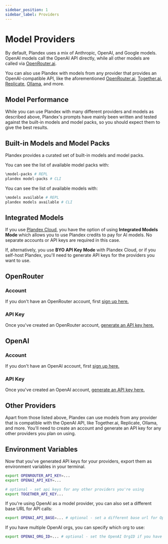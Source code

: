 ```yaml
---
sidebar_position: 1
sidebar_label: Providers
---
```


# Model Providers

By default, Plandex uses a mix of Anthropic, OpenAI, and Google models. OpenAI models call the OpenAI API directly, while all other models are called via [OpenRouter.ai](https://openrouter.ai/).

You can also use Plandex with models from any provider that provides an OpenAI-compatible API, like the aforementioned [OpenRouter.ai](https://openrouter.ai/), [Together.ai](https://together.ai), [Replicate](https://replicate.com/), [Ollama](https://ollama.com/), and more.

## Model Performance

While you can use Plandex with many different providers and models as described above, Plandex's prompts have mainly been written and tested against the built-in models and model packs, so you should expect them to give the best results.

## Built-in Models and Model Packs

Plandex provides a curated set of built-in models and model packs.

You can see the list of available model packs with:

```bash
\model-packs # REPL
plandex model-packs # CLI
```

You can see the list of available models with:

```bash
\models available # REPL
plandex models available # CLI
```

## Integrated Models

If you use [Plandex Cloud](../hosting/cloud.md), you have the option of using **Integrated Models Mode** which allows you to use Plandex credits to pay for AI models. No separate accounts or API keys are required in this case.

If, alternatively, you use **BYO API Key Mode** with Plandex Cloud, or if you self-host Plandex, you'll need to generate API keys for the providers you want to use.

## OpenRouter

### Account

If you don't have an OpenRouter account, first [sign up here.](https://openrouter.ai/signup)

### API Key

Once you've created an OpenRouter account, [generate an API key here.](https://openrouter.ai/keys)

## OpenAI

### Account

If you don't have an OpenAI account, first [sign up here.](https://platform.openai.com/signup)

### API Key

Once you've created an OpenAI account, [generate an API key here.](https://platform.openai.com/account/api-keys)

## Other Providers

Apart from those listed above, Plandex can use models from any provider that is compatible with the OpenAI API, like Together.ai, Replicate, Ollama, and more. You'll need to create an account and generate an API key for any other providers you plan on using.

## Environment Variables

Now that you've generated API keys for your providers, export them as environment variables in your terminal.

```bash
export OPENROUTER_API_KEY=...
export OPENAI_API_KEY=...

# optional - set api keys for any other providers you're using
export TOGETHER_API_KEY...
```

If you're using OpenAI as a model provider, you can also set a different base URL for API calls:

```bash
export OPENAI_API_BASE=... # optional - set a different base url for OpenAI calls e.g. https://<your-proxy>/v1
```

If you have multiple OpenAI orgs, you can specify which org to use:

```bash
export OPENAI_ORG_ID=... # optional - set the OpenAI OrgID if you have multiple orgs
```
